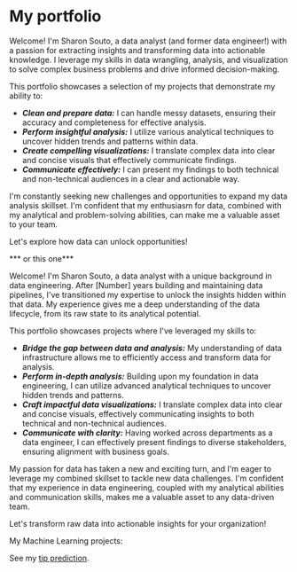 # My portfolio
Welcome! I'm Sharon Souto, a data analyst (and former data engineer!) with a passion for extracting insights and transforming data into actionable knowledge.  I leverage my skills in data wrangling, analysis, and visualization to solve complex business problems and drive informed decision-making.

This portfolio showcases a selection of my projects that demonstrate my ability to:

* ***Clean and prepare data:*** I can handle messy datasets, ensuring their accuracy and completeness for effective analysis.
* ***Perform insightful analysis:*** I utilize various analytical techniques to uncover hidden trends and patterns within data.
* ***Create compelling visualizations:*** I translate complex data into clear and concise visuals that effectively communicate findings.
* ***Communicate effectively:*** I can present my findings to both technical and non-technical audiences in a clear and actionable way.

I'm constantly seeking new challenges and opportunities to expand my data analysis skillset.  I'm confident that my enthusiasm for data, combined with my analytical and problem-solving abilities, can make me a valuable asset to your team.

Let's explore how data can unlock opportunities!

*** or this one***

Welcome! I'm Sharon Souto, a data analyst with a unique background in data engineering. After [Number] years building and maintaining data pipelines, I've transitioned my expertise to unlock the insights hidden within that data. My experience gives me a deep understanding of the data lifecycle, from its raw state to its analytical potential.

This portfolio showcases projects where I've leveraged my skills to:

* ***Bridge the gap between data and analysis:*** My understanding of data infrastructure allows me to efficiently access and transform data for analysis.
* ***Perform in-depth analysis:*** Building upon my foundation in data engineering, I can utilize advanced analytical techniques to uncover hidden trends and patterns.
* ***Craft impactful data visualizations:*** I translate complex data into clear and concise visuals, effectively communicating insights to both technical and non-technical audiences.
* ***Communicate with clarity:*** Having worked across departments as a data engineer, I can effectively present findings to diverse stakeholders, ensuring alignment with business goals.

My passion for data has taken a new and exciting turn, and I'm eager to leverage my combined skillset to tackle new data challenges.  I'm confident that my experience in data engineering, coupled with my analytical abilities and communication skills, makes me a valuable asset to any data-driven team.

Let's transform raw data into actionable insights for your organization!


My Machine Learning projects:

See my [tip prediction](https://github.com/sdsouto/nyc-tlc-tip-prediction).
